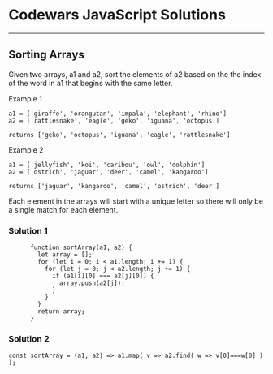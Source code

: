 # Codewars JavaScript Solutions

---

## Sorting Arrays

Given two arrays, a1 and a2, sort the elements of a2 based on the the index of the word in a1 that begins with the same letter.

Example 1

```
a1 = ['giraffe', 'orangutan', 'impala', 'elephant', 'rhino']
a2 = ['rattlesnake', 'eagle', 'geko', 'iguana', 'octopus']

returns ['geko', 'octopus', 'iguana', 'eagle', 'rattlesnake']
```

Example 2

```
a1 = ['jellyfish', 'koi', 'caribou', 'owl', 'dolphin']
a2 = ['ostrich', 'jaguar', 'deer', 'camel', 'kangaroo']

returns ['jaguar', 'kangaroo', 'camel', 'ostrich', 'deer']
```

Each element in the arrays will start with a unique letter so there will only be a single match for each element.

### Solution 1

```
      function sortArray(a1, a2) {
        let array = [];
        for (let i = 0; i < a1.length; i += 1) {
          for (let j = 0; j < a2.length; j += 1) {
            if (a1[i][0] === a2[j][0]) {
              array.push(a2[j]);
            }
          }
        }
        return array;
      }
```

### Solution 2

```
const sortArray = (a1, a2) => a1.map( v => a2.find( w => v[0]===w[0] ) );
```
